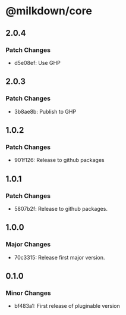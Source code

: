 # @milkdown/core

## 2.0.4

### Patch Changes

-   d5e08ef: Use GHP

## 2.0.3

### Patch Changes

-   3b8ae8b: Publish to GHP

## 1.0.2

### Patch Changes

-   901f126: Release to github packages

## 1.0.1

### Patch Changes

-   5807b2f: Release to github packages.

## 1.0.0

### Major Changes

-   70c3315: Release first major version.

## 0.1.0

### Minor Changes

-   bf483a1: First release of pluginable version
